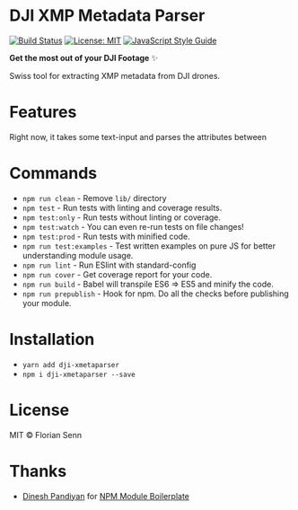 # DJI XMP Metadata Parser

[![Build Status](https://travis-ci.com/florian-senn/dji-XMetaParser.svg?branch=master)](https://travis-ci.com/florian-senn/dji-XMetaParser.svg?branch=master)  [![License: MIT](https://img.shields.io/badge/License-MIT-blue.svg)](https://opensource.org/licenses/MIT) [![JavaScript Style Guide](https://img.shields.io/badge/code_style-standard-brightgreen.svg)](https://standardjs.com)

**Get the most out of your DJI Footage** ✨

Swiss tool for extracting XMP metadata from DJI drones.

# Features

Right now, it takes some text-input and parses the attributes between 

# Commands
- `npm run clean` - Remove `lib/` directory
- `npm test` - Run tests with linting and coverage results.
- `npm test:only` - Run tests without linting or coverage.
- `npm test:watch` - You can even re-run tests on file changes!
- `npm test:prod` - Run tests with minified code.
- `npm run test:examples` - Test written examples on pure JS for better understanding module usage.
- `npm run lint` - Run ESlint with standard-config
- `npm run cover` - Get coverage report for your code.
- `npm run build` - Babel will transpile ES6 => ES5 and minify the code.
- `npm run prepublish` - Hook for npm. Do all the checks before publishing your module.

# Installation

- `yarn add dji-xmetaparser`
- `npm i dji-xmetaparser --save`


# License

MIT © Florian Senn

# Thanks

- [Dinesh Pandiyan](https://github.com/flexdinesh) for [NPM Module Boilerplate](https://github.com/flexdinesh/npm-module-boilerplate)
